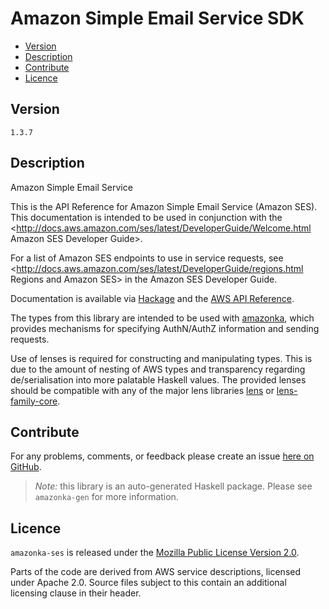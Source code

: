 # Amazon Simple Email Service SDK

* [Version](#version)
* [Description](#description)
* [Contribute](#contribute)
* [Licence](#licence)


## Version

`1.3.7`


## Description

Amazon Simple Email Service

This is the API Reference for Amazon Simple Email Service (Amazon SES).
This documentation is intended to be used in conjunction with the
<http://docs.aws.amazon.com/ses/latest/DeveloperGuide/Welcome.html Amazon SES Developer Guide>.

For a list of Amazon SES endpoints to use in service requests, see
<http://docs.aws.amazon.com/ses/latest/DeveloperGuide/regions.html Regions and Amazon SES>
in the Amazon SES Developer Guide.

Documentation is available via [Hackage](http://hackage.haskell.org/package/amazonka-ses)
and the [AWS API Reference](http://docs.aws.amazon.com/ses/latest/APIReference/Welcome.html).

The types from this library are intended to be used with [amazonka](http://hackage.haskell.org/package/amazonka),
which provides mechanisms for specifying AuthN/AuthZ information and sending requests.

Use of lenses is required for constructing and manipulating types.
This is due to the amount of nesting of AWS types and transparency regarding
de/serialisation into more palatable Haskell values.
The provided lenses should be compatible with any of the major lens libraries
[lens](http://hackage.haskell.org/package/lens) or [lens-family-core](http://hackage.haskell.org/package/lens-family-core).

## Contribute

For any problems, comments, or feedback please create an issue [here on GitHub](https://github.com/brendanhay/amazonka/issues).

> _Note:_ this library is an auto-generated Haskell package. Please see `amazonka-gen` for more information.


## Licence

`amazonka-ses` is released under the [Mozilla Public License Version 2.0](http://www.mozilla.org/MPL/).

Parts of the code are derived from AWS service descriptions, licensed under Apache 2.0.
Source files subject to this contain an additional licensing clause in their header.
